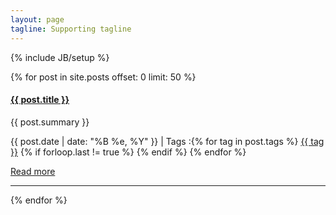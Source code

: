 ```yaml
---
layout: page
tagline: Supporting tagline
---
```

{% include JB/setup %}

{% for post in site.posts offset: 0 limit: 50 %}
 <div class="row">
    <div class="span7"> 
        <div class="row"> 
            <!--
            <div class="span2">
            <a href="{{ post.url }}" >
                <img border="0" width="250" height="150" src="/img/posts/{{ post.image }}" alt="">
            </a>
            </div>
            -->
            <div class="span5"> 
                <h4><strong><a href="{{ post.url }}">{{ post.title }}</a></strong></h4>
                <p> {{ post.summary }} </p>
                <p>
                <i class="icon-calendar"></i> {{ post.date | date: "%B %e, %Y" }}
                | <i class="icon-tags"></i> Tags :{% for tag in post.tags %} <a href="/tags/{{ tag }}" rel="tooltip" title="View posts tagged with &quot;{{ tag }}&quot;"><span class="label label-info">{{ tag }}</span></a>  {% if forloop.last != true %} {% endif %} {% endfor %}
                </p>
                <p><a href="{{ post.url }}">Read more</a></p> 
            </div>
        </div>
    <hr> 
    </div> 
</div>
{% endfor %}
